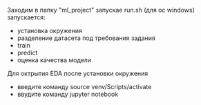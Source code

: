 Заходим в папку "ml_project" запускае run.sh (для ос windows) запускается:
- установка окружения
- разделение датасета под требования задания
- train
- predict
- оценка качества модели

Для октрытия EDA после установки окружения
- введите команду source venv/Scripts/activate
- ввудите команду jupyter notebook
